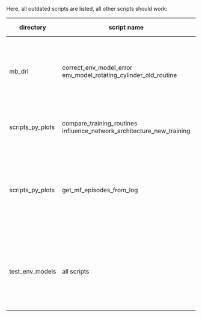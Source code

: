 Here, all outdated scripts are listed, all other scripts should work:

| directory        | script name                                                                | reason                                                                                                                    | working until                                                                                                          |
|------------------|----------------------------------------------------------------------------|---------------------------------------------------------------------------------------------------------------------------|------------------------------------------------------------------------------------------------------------------------|
| mb_drl           | correct_env_model_error<br/>env_model_rotating_cylinder_old_routine        | training routine not implemented correctly & correction of trajectories did not work (report chap. 5.1 & 5.2.5)           | [commit](https://github.com/JanisGeise/robust_MB_DRL_for_flow_control/commit/b0e3b8c8322a72aec1a7314aa8b93f7369e4f67f) |
| scripts_py_plots | compare_training_routines <br/>influence_network_architecture_new_training | parallelization of training routine & removal of $c_D$-ensemble                                                           | [commit](https://github.com/JanisGeise/robust_MB_DRL_for_flow_control/commit/90551df1144d19711ebbc1b3b7a2c5492f654683) |
| scripts_py_plots | get_mf_episodes_from_log                                                   | only works if training was run on local machine (due to parallelization on HPC and resulting changes within the log-file) | [commit](https://github.com/JanisGeise/robust_MB_DRL_for_flow_control/commit/90551df1144d19711ebbc1b3b7a2c5492f654683) |
| test_env_models  | all scripts                                                                | the training routine is not implemented as it should be done (old training routine, as described in report chap. 5.1)     | still working                                                                                                          |

